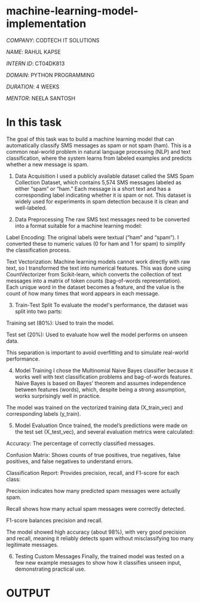 # machine-learning-model-implementation

*COMPANY*: CODTECH IT SOLUTIONS

*NAME*: RAHUL KAPSE

*INTERN ID*: CT04DK813

*DOMAIN*: PYTHON PROGRAMMING

*DURATION*: 4 WEEKS

*MENTOR*: NEELA SANTOSH

# In this task

The goal of this task was to build a machine learning model that can automatically classify SMS messages as spam or not spam (ham). This is a common real-world problem in natural language processing (NLP) and text classification, where the system learns from labeled examples and predicts whether a new message is spam.

1. Data Acquisition
I used a publicly available dataset called the SMS Spam Collection Dataset, which contains 5,574 SMS messages labeled as either “spam” or “ham.” Each message is a short text and has a corresponding label indicating whether it is spam or not. This dataset is widely used for experiments in spam detection because it is clean and well-labeled.

2. Data Preprocessing
The raw SMS text messages need to be converted into a format suitable for a machine learning model:

Label Encoding: The original labels were textual (“ham” and “spam”). I converted these to numeric values (0 for ham and 1 for spam) to simplify the classification process.

Text Vectorization: Machine learning models cannot work directly with raw text, so I transformed the text into numerical features. This was done using CountVectorizer from Scikit-learn, which converts the collection of text messages into a matrix of token counts (bag-of-words representation). Each unique word in the dataset becomes a feature, and the value is the count of how many times that word appears in each message.

3. Train-Test Split
To evaluate the model's performance, the dataset was split into two parts:

Training set (80%): Used to train the model.

Test set (20%): Used to evaluate how well the model performs on unseen data.

This separation is important to avoid overfitting and to simulate real-world performance.

4. Model Training
I chose the Multinomial Naive Bayes classifier because it works well with text classification problems and bag-of-words features. Naive Bayes is based on Bayes’ theorem and assumes independence between features (words), which, despite being a strong assumption, works surprisingly well in practice.

The model was trained on the vectorized training data (X_train_vec) and corresponding labels (y_train).

5. Model Evaluation
Once trained, the model’s predictions were made on the test set (X_test_vec), and several evaluation metrics were calculated:

Accuracy: The percentage of correctly classified messages.

Confusion Matrix: Shows counts of true positives, true negatives, false positives, and false negatives to understand errors.

Classification Report: Provides precision, recall, and F1-score for each class:

Precision indicates how many predicted spam messages were actually spam.

Recall shows how many actual spam messages were correctly detected.

F1-score balances precision and recall.

The model showed high accuracy (about 98%), with very good precision and recall, meaning it reliably detects spam without misclassifying too many legitimate messages.

6. Testing Custom Messages
Finally, the trained model was tested on a few new example messages to show how it classifies unseen input, demonstrating practical use.

# OUTPUT

